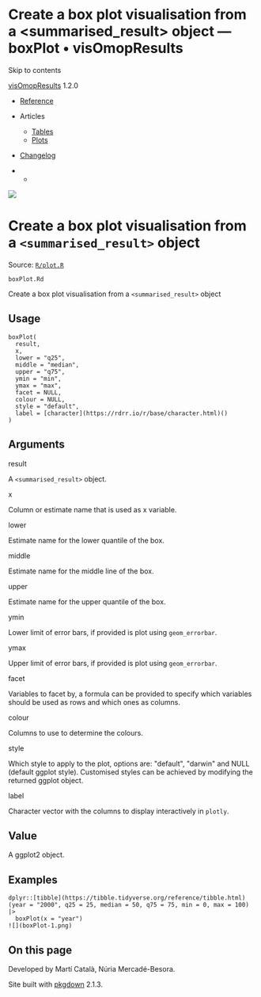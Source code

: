 # Create a box plot visualisation from a <summarised_result> object — boxPlot • visOmopResults

Skip to contents

[visOmopResults](../index.html) 1.2.0

  * [Reference](../reference/index.html)
  * Articles
    * [Tables](../articles/a01_tables.html)
    * [Plots](../articles/a02_plots.html)
  * [Changelog](../news/index.html)


  *   * [](https://github.com/darwin-eu/visOmopResults/)



![](../logo.png)

# Create a box plot visualisation from a `<summarised_result>` object

Source: [`R/plot.R`](https://github.com/darwin-eu/visOmopResults/blob/v1.2.0/R/plot.R)

`boxPlot.Rd`

Create a box plot visualisation from a `<summarised_result>` object

## Usage
    
    
    boxPlot(
      result,
      x,
      lower = "q25",
      middle = "median",
      upper = "q75",
      ymin = "min",
      ymax = "max",
      facet = NULL,
      colour = NULL,
      style = "default",
      label = [character](https://rdrr.io/r/base/character.html)()
    )

## Arguments

result
    

A `<summarised_result>` object.

x
    

Column or estimate name that is used as x variable.

lower
    

Estimate name for the lower quantile of the box.

middle
    

Estimate name for the middle line of the box.

upper
    

Estimate name for the upper quantile of the box.

ymin
    

Lower limit of error bars, if provided is plot using `geom_errorbar`.

ymax
    

Upper limit of error bars, if provided is plot using `geom_errorbar`.

facet
    

Variables to facet by, a formula can be provided to specify which variables should be used as rows and which ones as columns.

colour
    

Columns to use to determine the colours.

style
    

Which style to apply to the plot, options are: "default", "darwin" and NULL (default ggplot style). Customised styles can be achieved by modifying the returned ggplot object.

label
    

Character vector with the columns to display interactively in `plotly`.

## Value

A ggplot2 object.

## Examples
    
    
    dplyr::[tibble](https://tibble.tidyverse.org/reference/tibble.html)(year = "2000", q25 = 25, median = 50, q75 = 75, min = 0, max = 100) |>
      boxPlot(x = "year")
    ![](boxPlot-1.png)
    
    

## On this page

Developed by Martí Català, Núria Mercadé-Besora.

Site built with [pkgdown](https://pkgdown.r-lib.org/) 2.1.3.
